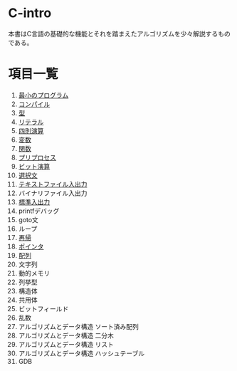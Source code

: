 # C-intro

本書はC言語の基礎的な機能とそれを踏まえたアルゴリズムを少々解説するものである。

# 項目一覧

1.  [最小のプログラム](entity/01_minimum-program.md)
2.  [コンパイル](entity/02_compile.md)
3.  [型](entity/03_type.md)
4.  [リテラル](entity/04_literal.md)
5.  [四則演算](entity/05_operation.md)
6.  [変数](entity/06_variable.md)
7.  [関数](entity/07_function.md)
8.  [プリプロセス](entity/08_preprocess.md)
9.  [ビット演算](entity/09_bitoperation.md)
10. [選択文](entity/10_selection_statements.md)
11. [テキストファイル入出力](entity/11_textfileio.md)
12. バイナリファイル入出力
13. [標準入出力](entity/13_stdio.md)
14. printfデバッグ
15. goto文
16. ループ
17. [再帰](entity/17_recursion.md)
18. [ポインタ](entity/18_pointer.md)
19. [配列](entity/19_array.md)
20. 文字列
21. 動的メモリ
22. 列挙型
23. 構造体
24. 共用体
25. ビットフィールド
26. 乱数
27. アルゴリズムとデータ構造 ソート済み配列
28. アルゴリズムとデータ構造 二分木
29. アルゴリズムとデータ構造 リスト
30. アルゴリズムとデータ構造 ハッシュテーブル
31. GDB
